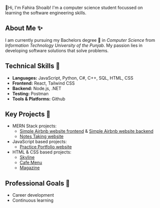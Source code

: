 👋Hi, I'm Fahira Shoaib! I'm a computer science student focussed on learning the software engineering skills.

## About Me ✨

I am currently pursuing my Bachelors degree 🌱 in _Computer Science_ from _Information Technology University of the Punjab_. My passion lies in developing software solutions that solve problems.

## Technical Skills 🔧

- **Languages:** JavaScript, Python, C#, C++, SQL, HTML, CSS
- **Frontend:** React, Tailwind CSS
- **Backend:** Node.js, .NET
- **Testing:** Postman
- **Tools & Platforms:** Github

## Key Projects 📌

- MERN Stack projects:
  - [Simple Airbnb website frontend](https://github.com/fahirashoaib/AirBnbProject) & [Simple Airbnb website backend](https://github.com/fahirashoaib/airbnb-backend)
  - [Notes Taking website](https://github.com/fahirashoaib/mern-thinkboard)
- JavaScript based projects:
  - [Practice Portfolio website](https://github.com/fahirashoaib/practice-portfolio-website)
- HTML & CSS based projects:
  - [Skyline](https://github.com/fahirashoaib/Skyline)
  - [Cafe Menu](https://github.com/fahirashoaib/Cafe-menu)
  - [Magazine](https://github.com/fahirashoaib/My-magazine)

## Professional Goals 🚀
- Career development
- Continuous learning
